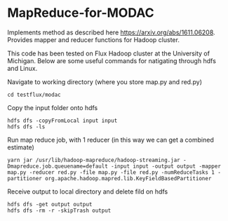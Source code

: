 # MapReduce-for-MODAC
Implements method as described here https://arxiv.org/abs/1611.06208. Provides mapper and reducer functions for Hadoop cluster.

This code has been tested on Flux Hadoop cluster at the University of Michigan. Below are some useful commands for natigating through hdfs and Linux.

Navigate to working directory (where you store map.py and red.py)
```
cd testflux/modac
```

Copy the input folder onto hdfs
```
hdfs dfs -copyFromLocal input input
hdfs dfs -ls
```

Run map reduce job, with 1 reducer (in this way we can get a combined estimate)
```
yarn jar /usr/lib/hadoop-mapreduce/hadoop-streaming.jar -Dmapreduce.job.queuename=default -input input -output output -mapper map.py -reducer red.py -file map.py -file red.py -numReduceTasks 1 -partitioner org.apache.hadoop.mapred.lib.KeyFieldBasedPartitioner
```

Receive output to local directory and delete fild on hdfs
```
hdfs dfs -get output output
hdfs dfs -rm -r -skipTrash output
```
